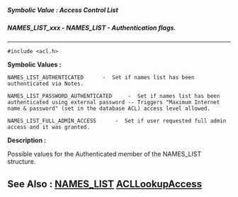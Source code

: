 ##### Symbolic Value : Access Control List
##### NAMES_LIST_xxx - NAMES_LIST - Authentication flags.
---
```
#include <acl.h>
```

**Symbolic Values :**

	NAMES_LIST_AUTHENTICATED	  -  Set if names list has been authenticated via Notes.

	NAMES_LIST_PASSWORD_AUTHENTICATED	  -  Set if names list has been authenticated using external password -- Triggers "Maximum Internet name & password" (set in the database ACL) access level allowed.

	NAMES_LIST_FULL_ADMIN_ACCESS	  -  Set if user requested full admin access and it was granted.


**Description :**

Possible values for the Authenticated member of the NAMES_LIST structure.


**See Also :**
[NAMES_LIST](/domino-c-api-docs/reference/Data/NAMES_LIST)
[ACLLookupAccess](/domino-c-api-docs/reference/Func/ACLLookupAccess)
---
